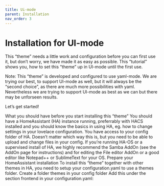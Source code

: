 ```yaml
---
title: Ui-mode
parent: Installation
nav_order: 3
---
```

# Installation for UI-mode
This “theme” needs a little work and configuration before you can first use it, but don’t worry, we have made it as easy as possible. This “tutorial” shows you, how to set this “theme” up in UI-mode until the first use.

Note: This “theme” is developed and configured to use yaml-mode. We are trying our best, to support UI-mode as well, but it will always be the “second choice”, as there are much more possibilities with yaml. Nevertheless we are trying to support UI-mode as best as we can but there may be unforseen results.

Let’s get started!

What you should have before you start installing this “theme”
You should have a HomeAssistant (HA) instance running, preferrably with HACS installed and you should know the basics in using HA, eg. how to change settings in your lovelace configuration.
You have access to your config folder of HA. Doesn’t matter which way this is, but you need to be able to upload and change files in your config. If you’re running HA-OS or a supervised install of HA, we highly recommend the Samba AddOn (see the AddOn page for instructions) and for editing the File editor AddOn or a good editor like Notepad++ or SublimeText for your OS.
Prepare your HomeAssistant installation
To install this “theme” together with other themes in HA, you need to setup your configuration.yaml to use a themes folder.
Create a folder themes in your config folder
Add this under the section frontend in your configuration.yaml:
